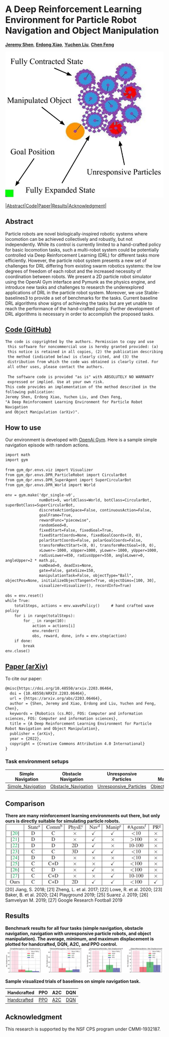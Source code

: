 # A Deep Reinforcement Learning Environment for Particle Robot Navigation and Object Manipulation

[**Jeremy Shen**](https://github.com/jshen04), [**Erdong Xiao**](https://github.com/ErdongXiao), [**Yuchen Liu**](https://github.com/Rtlyc), [**Chen Feng**](https://engineering.nyu.edu/faculty/chen-feng)

![Overview](https://raw.githubusercontent.com/ai4ce/DeepParticleRobot/main/docs/figs/environment_overview.jpg)

|[Abstract](#abstract)|[Code](#code-github)|[Paper](#paper-arxiv)|[Results](#results)|[Acknowledgment](#acknowledgment)|

## Abstract
Particle robots are novel biologically-inspired robotic systems where locomotion can be achieved collectively and robustly, but not independently. While its control is currently limited to a hand-crafted policy for basic locomotion tasks, such a multi-robot system could be potentially controlled via Deep Reinforcement Learning (DRL) for different tasks more efficiently. However, the particle robot system presents a new set of challenges for DRL differing from existing swarm robotics systems: the low degrees of freedom of each robot and the increased necessity of coordination between robots. We present a 2D particle robot simulator using the OpenAI Gym interface and Pymunk as the physics engine, and introduce new tasks and challenges to research the underexplored applications of DRL in the particle robot system. Moreover, we use Stable-baselines3 to provide a set of benchmarks for the tasks. Current baseline DRL algorithms show signs of achieving the tasks but are yet unable to reach the performance of the hand-crafted policy. Further development of DRL algorithms is necessary in order to accomplish the proposed tasks.

## [Code (GitHub)](https://github.com/ai4ce/DeepParticleRobot)
```
The code is copyrighted by the authors. Permission to copy and use 
 this software for noncommercial use is hereby granted provided: (a)
 this notice is retained in all copies, (2) the publication describing
 the method (indicated below) is clearly cited, and (3) the
 distribution from which the code was obtained is clearly cited. For
 all other uses, please contact the authors.
 
 The software code is provided "as is" with ABSOLUTELY NO WARRANTY
 expressed or implied. Use at your own risk.
This code provides an implementation of the method described in the
following publication: 
Jeremy Shen, Erdong Xiao, Yuchen Liu, and Chen Feng,    
"A Deep Reinforcement Learning Environment for Particle Robot Navigation 
and Object Manipulation (arXiv)". 
``` 
## How to use

Our environment is developed with [OpenAi Gym](https://gym.openai.com/). Here is a sample simple navigation episode with random actions.
```
import math
import gym

from gym_dpr.envs.viz import Visualizer
from gym_dpr.envs.DPR_ParticleRobot import CircularBot
from gym_dpr.envs.DPR_SuperAgent import SuperCircularBot
from gym_dpr.envs.DPR_World import World

env = gym.make('dpr_single-v0',
               numBots=9, worldClass=World, botClass=CircularBot, superBotClass=SuperCircularBot,
               discreteActionSpace=False, continuousAction=False,
               goalFrame=True,
               rewardFunc="piecewise",
               randomSeed=0,
               fixedStart=False, fixedGoal=True,
               fixedStartCoords=None, fixedGoalCoords=(0, 0),
               polarStartCoords=False, polarGoalCoords=False,
               transformRectStart=(0, 0), transformRectGoal=(0, 0),
               xLower=-1000, xUpper=1000, yLower=-1000, yUpper=1000,
               radiusLower=450, radiusUpper=550, angleLower=0, angleUpper=2 * math.pi,
               numDead=0, deadIxs=None,
               gate=False, gateSize=150,
               manipulationTask=False, objectType="Ball", objectPos=None, initializeObjectTangent=True, objectDims=[100, 30],
               visualizer=Visualizer(), recordInfo=True)

obs = env.reset()
while True:
    totalSteps, actions = env.wavePolicy()     # hand crafted wave policy
    for i in range(totalSteps):
        for _ in range(10):
            action = actions[i]
            env.render()
            obs, reward, done, info = env.step(action)
    if done:
        break
env.close()
```

## [Paper (arXiv)](https://arxiv.org/abs/2203.06464)
To cite our paper:
```
@misc{https://doi.org/10.48550/arxiv.2203.06464,
  doi = {10.48550/ARXIV.2203.06464},
  url = {https://arxiv.org/abs/2203.06464},
  author = {Shen, Jeremy and Xiao, Erdong and Liu, Yuchen and Feng, Chen},
  keywords = {Robotics (cs.RO), FOS: Computer and information sciences, FOS: Computer and information sciences},
  title = {A Deep Reinforcement Learning Environment for Particle Robot Navigation and Object Manipulation},
  publisher = {arXiv},
  year = {2022},
  copyright = {Creative Commons Attribution 4.0 International}
}
```

### Task environment setups  
| Simple Navigation | Obstacle Navigation | Unresponsive Particles | Object Manipulation |
|---|---|---|---|
| [Simple_Navigation](https://github.com/ai4ce/DeepParticleRobot/blob/d0467391bdf64e7301c84ae8e57f38f5037d9d0d/docs/figs/sample%20tasks/handcrafted_simple.gif) | [Obstacle_Navigation](https://github.com/ai4ce/DeepParticleRobot/blob/d0467391bdf64e7301c84ae8e57f38f5037d9d0d/docs/figs/sample%20tasks/handcrafted_obstacle.gif) | [Unresponsive_Particles](https://github.com/ai4ce/DeepParticleRobot/blob/d0467391bdf64e7301c84ae8e57f38f5037d9d0d/docs/figs/sample%20tasks/handcrafted_unresponsive.gif) | [Object_Manipulation](https://github.com/ai4ce/DeepParticleRobot/blob/d0467391bdf64e7301c84ae8e57f38f5037d9d0d/docs/figs/sample%20tasks/handcrafted_object.gif) |
## Comparison 
**There are many reinforcement learning environments out there, but only ours is directly suitable for simulating particle robots.**
![table](https://raw.githubusercontent.com/ai4ce/DeepParticleRobot/main/docs/figs/related_works.png)
[20] Jiang, S. 2018; [21] Zheng, L. et al. 2017; [22] Lowe, R. et al. 2020; [23] Baker, B. et al. 2020; [24] Playground 2019; [25] Suarez J. 2019; [26] Samvelyan M. 2019; [27] Google Research Football 2019

## Results
**Benchmark results for all four tasks (simple navigation, obstacle navigation, navigation with unresponsive particle robots, and object manipulation). The average, minimum, and maximum displacement is plotted for handcrafted, DQN, A2C, and PPO control.**
![Baseline_plots](https://raw.githubusercontent.com/ai4ce/DeepParticleRobot/main/docs/figs/net_displacement_results.png)

**Sample visualized trials of baselines on simple navigation task.**

| Handcrafted | PPO | A2C | DQN |
|---|---|---|---|
| [Handcrafted](https://github.com/ai4ce/DeepParticleRobot/blob/d0467391bdf64e7301c84ae8e57f38f5037d9d0d/docs/figs/baseline%20gifs/handcrafted_baseline.gif) | [PPO](https://github.com/ai4ce/DeepParticleRobot/blob/d0467391bdf64e7301c84ae8e57f38f5037d9d0d/docs/figs/baseline%20gifs/ppo_baseline.gif) | [A2C](https://github.com/ai4ce/DeepParticleRobot/blob/d0467391bdf64e7301c84ae8e57f38f5037d9d0d/docs/figs/baseline%20gifs/a2c_baseline.gif) | [DQN](https://github.com/ai4ce/DeepParticleRobot/blob/d0467391bdf64e7301c84ae8e57f38f5037d9d0d/docs/figs/baseline%20gifs/dqn_baseline.gif) |

## Acknowledgment
This research is supported by the NSF CPS program under CMMI-1932187.